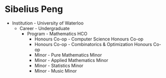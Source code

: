 # Sibelius Peng

* Institution - University of Waterloo
    * Career - Undergraduate
        * Program - Mathematics HCO
            * Honours Co-op - Computer Science Honours Co-op
            * Honours Co-op - Combinatorics & Optimization Honours Co-op
            * Minor - Pure Mathematics Minor
            * Minor - Applied Mathematics Minor
            * Minor - Statistics Minor
            * Minor - Music Minor

